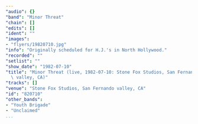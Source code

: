 ```yaml
---
"audio": {}
"band": "Minor Threat"
"chain": []
"edits": []
"ident": ""
"images":
- "flyers/19820710.jpg"
"info": "Originally scheduled for H.J.'s in North Hollywood."
"recorded": ""
"setlist": ""
"show_date": "1982-07-10"
"title": "Minor Threat (live, 1982-07-10: Stone Fox Studios, San Fernando\
  \ valley, CA)"
"tracks": []
"venue": "Stone Fox Studios, San Fernando valley, CA"
"id": "820710"
"other_bands":
- "Youth Brigade"
- "Unclaimed"
...
```

